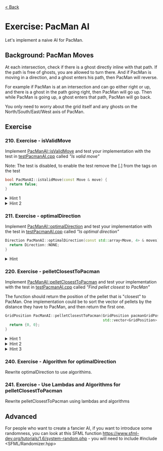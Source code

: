 [< Back](../README.md)

# Exercise: PacMan AI

Let's implement a naive AI for PacMan.

## Background: PacMan Moves

At each intersection, check if there is a ghost directly inline with that path. If the path is free of ghosts, you are
allowed to turn there. And if PacMan is moving in a direction, and a ghost enters his path, then PacMan will reverse.

For example if PacMan is at an intersection and can go either right or up, and there is a ghost in the path going right,
then PacMan will go up. Then while PacMan is going up, a ghost enters that path, PacMan will go back.

You only need to worry about the grid itself and any ghosts on the North/South/East/West axis of PacMan.

## Exercise

### 210. Exercise - isValidMove

Implement [PacManAI::isValidMove](../../../lib/PacManAI.cpp) and test your implementation with the test
in [testPacmanAI.cpp](../../../test/testPacmanAI.cpp) called _"Is valid move"_

Note: The test is disabled, to enable the test remove the [.] from the tags on the test

```cpp
bool PacManAI::isValidMove(const Move & move) {
  return false;
}
```

<details>
   <summary>Hint 1</summary>
  
Use [isWalkableForPacMan](../../../lib/Board.cpp) to make sure PacMan is not walking in ways that are not legal
  
</details>

<details>
   <summary>Hint 2</summary>
  
Use [oppositeDirection](../../../lib/include/Direction.hpp) to make sure PacMan doesn't get stuck toggeling back and forth
  
</details>

### 211. Exercise - optimalDirection

Implement [PacManAI::optimalDirection](../../../lib/PacManAI.cpp) and test your implementation with the test
in [testPacmanAI.cpp](../../../test/testPacmanAI.cpp) called _"Is optimal direction"_

```cpp
Direction PacManAI::optimalDirection(const std::array<Move, 4> & moves) {
  return Direction::NONE;
}
```

<details>
   <summary>Hint</summary>
  
  You can use [std::min_element](https://en.cppreference.com/w/cpp/algorithm/min_element) to find the closest pellet
  
</details>

### 220. Exercise - pelletClosestToPacman

Implement [PacManAI::pelletClosestToPacman](../../../lib/PacManAI.cpp) and test your implementation with the test
in [testPacmanAI.cpp](../../../test/testPacmanAI.cpp) called _"Find pellet closest to PacMan"_

The function should return the position of the pellet that is "closest" to PacMan. One implementation could be to sort
the vector of pellets by the distance they have to PacMan, and then return the first one.

```cpp
GridPosition PacManAI::pelletClosestToPacman(GridPosition pacmanGridPosition,
                                             std::vector<GridPosition> & pellets) {
  return {0, 0};
}
```

<details>
   <summary>Hint 1</summary>

Use the `positionDistance` function to find the distance to PacMan.

</details>
<details>
   <summary>Hint 2</summary>

Use the [std::sort](https://en.cppreference.com/w/cpp/algorithm/sort) function to sort the vector.

</details>

</details>
<details>
   <summary>Hint 3</summary>

[std::sort](https://en.cppreference.com/w/cpp/algorithm/sort) third parameter should be a lambda taking 2 `GridPosition` as parameter,
and return true if the first parameter is closer from PacMan than the second.

</details>

### 240. Exercise - Algorithm for optimalDirection

Rewrite optimalDirection to use algorithims.

### 241. Exercise - Use Lambdas and Algorithms for pelletClosestToPacman

Rewrite pelletClosestToPacman using lambdas and algorithms

## Advanced

For people who want to create a fancier AI, if you want to introduce some randomness, you can look at this SFML function https://www.sfml-dev.org/tutorials/1.6/system-random.php - you will need to include #include <SFML/Randomizer.hpp>
